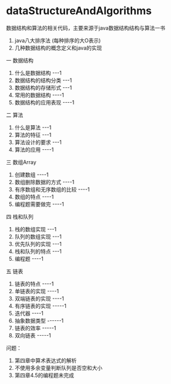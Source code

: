# dataStructureAndAlgorithms
数据结构和算法的相关代码，主要来源于java数据结构结构与算法一书

1. java八大排序法 (每种排序的大O表示)
2. 几种数据结构的概念定义和java的实现

一 数据结构
   1. 什么是数据结构  ---1
   2. 数据结构的结构分类 ---1
   3. 数据结构的存储形式 ---1
   4. 常用的数据结构 ----1
   5. 数据结构的应用表现 ----1
   
二 算法
   1. 什么是算法 ---1
   2. 算法的特征 ---1
   3. 算法设计的要求  ---1
   4. 算法的应用 ----1
   
三 数组Array 
   1. 创建数组  ----1
   2. 数组删除数据的方式 ----1
   3. 有序数组和无序数组的比较 ----1
   4. 数组的特点 ----1
   5. 编程题需要做完 ----1
   
四 栈和队列
   1. 栈的数组实现 ---1
   2. 队列的数组实现 ---1
   3. 优先队列的实现 ---1
   4. 栈和队列的特点 ---1
   5. 编程题  ----1
   
五 链表
   1. 链表的特点 ----1
   2. 单链表的实现 ----1
   3. 双端链表的实现 ----1
   4. 有序链表的实现 -----1
   5. 迭代器 ----1
   6. 抽象数据类型 ------1
   7. 链表的效率 -----1
   8. 双向链表  -----1
   
   
   
   
   
   
   
   
   
   
   
   
   
   
   
问题：
1. 第四章中算术表达式的解析
2. 不使用多余变量判断队列是否空和大小
3. 第四章4.5的编程题未完成
